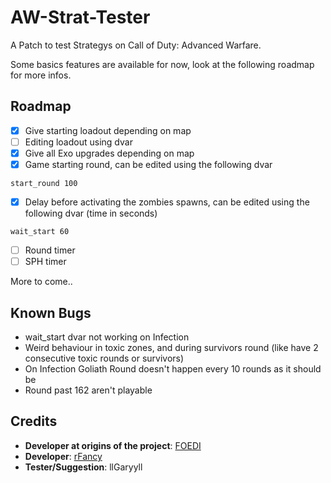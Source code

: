 # AW-Strat-Tester

A Patch to test Strategys on Call of Duty: Advanced Warfare.

Some basics features are available for now, look at the following roadmap for more infos.

## Roadmap

- [x] Give starting loadout depending on map
- [ ] Editing loadout using dvar
- [x] Give all Exo upgrades depending on map
- [x] Game starting round, can be edited using the following dvar
```
start_round 100
```
- [x] Delay before activating the zombies spawns, can be edited using the following dvar (time in seconds)
```
wait_start 60
```
- [ ] Round timer
- [ ] SPH timer

More to come..

## Known Bugs

- wait_start dvar not working on Infection
- Weird behaviour in toxic zones, and during survivors round (like have 2 consecutive toxic rounds or survivors)
- On Infection Goliath Round doesn't happen every 10 rounds as it should be
- Round past 162 aren't playable

## Credits

- **Developer at origins of the project**: [FOEDI](https://github.com/FOEDI)
- **Developer**: [rFancy](https://github.com/IITreborII)
- **Tester/Suggestion**: llGaryyll
